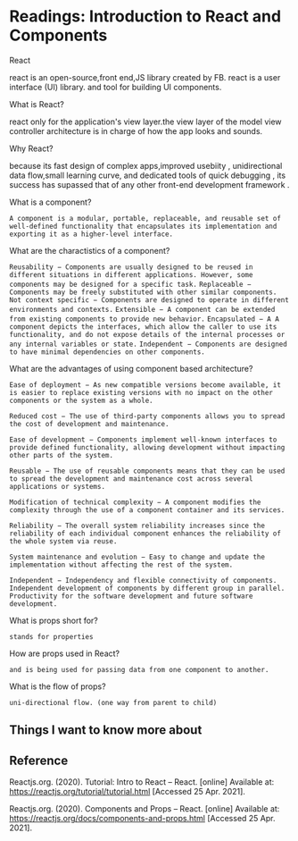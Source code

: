 # Readings: Introduction to React and Components

React

react is an open-source,front end,JS library created by FB. react is a user interface (UI) library. and tool for building UI components.

What is React?

react only for the application's view layer.the view layer of the model view controller architecture is in charge of how the app looks and sounds.

Why React?

because its fast design of complex apps,improved usebiity , unidirectional data flow,small learning curve, and dedicated tools of quick debugging , its success has supassed that of any other front-end development framework .

What is a component?

```A component is a modular, portable, replaceable, and reusable set of well-defined functionality that encapsulates its implementation and exporting it as a higher-level interface.```

What are the charactistics of a component?

```Reusability − Components are usually designed to be reused in different situations in different applications. However, some components may be designed for a specific task.```
```Replaceable − Components may be freely substituted with other similar components.```
```Not context specific − Components are designed to operate in different environments and contexts.```
```Extensible − A component can be extended from existing components to provide new behavior.```
```Encapsulated − A A component depicts the interfaces, which allow the caller to use its functionality, and do not expose details of the internal processes or any internal variables or state.```
```Independent − Components are designed to have minimal dependencies on other components.```

What are the advantages of using component based architecture?

```Ease of deployment − As new compatible versions become available, it is easier to replace existing versions with no impact on the other components or the system as a whole.```

```Reduced cost − The use of third-party components allows you to spread the cost of development and maintenance.```

```Ease of development − Components implement well-known interfaces to provide defined functionality, allowing development without impacting other parts of the system.```

```Reusable − The use of reusable components means that they can be used to spread the development and maintenance cost across several applications or systems.```

```Modification of technical complexity − A component modifies the complexity through the use of a component container and its services.```

```Reliability − The overall system reliability increases since the reliability of each individual component enhances the reliability of the whole system via reuse.```

```System maintenance and evolution − Easy to change and update the implementation without affecting the rest of the system.```

```Independent − Independency and flexible connectivity of components. Independent development of components by different group in parallel. Productivity for the software development and future software development.```

What is props short for?

```stands for properties```

How are props used in React?

```and is being used for passing data from one component to another.```

What is the flow of props?

```uni-directional flow. (one way from parent to child)```

## Things I want to know more about

## Reference

Reactjs.org. (2020). Tutorial: Intro to React – React. [online] Available at: https://reactjs.org/tutorial/tutorial.html [Accessed 25 Apr. 2021].

Reactjs.org. (2020). Components and Props – React. [online] Available at: https://reactjs.org/docs/components-and-props.html [Accessed 25 Apr. 2021].